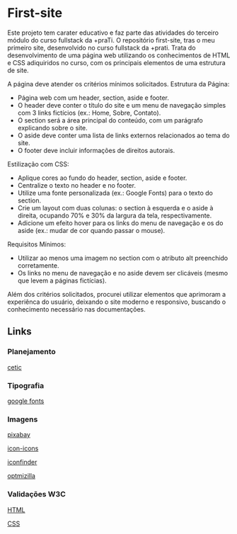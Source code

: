 # First-site
Este projeto tem carater educativo e faz parte das atividades do terceiro módulo do curso fullstack da +praTi.
O repositório first-site, tras o meu primeiro site, desenvolvido no curso fullstack da +prati.
Trata do desenvolvimento de uma página web utilizando os conhecimentos de HTML e CSS adiquiridos no curso, com os principais 
elementos de uma estrutura de site.

A página deve atender os critérios mínimos solicitados.
Estrutura da Página:
- Página web com um header, section, aside e footer.
- O header deve conter o título do site e um menu de navegação simples com 3 links fictícios 
(ex.: Home, Sobre, Contato).
- O section será a área principal do conteúdo, com um parágrafo explicando sobre o site.
- O aside deve conter uma lista de links externos relacionados ao tema do site.
- O footer deve incluir informações de direitos autorais.

Estilização com CSS:
- Aplique cores ao fundo do header, section, aside e footer.
- Centralize o texto no header e no footer.
- Utilize uma fonte personalizada (ex.: Google Fonts) para o texto do section.
- Crie um layout com duas colunas: o section à esquerda e o aside à direita, 
ocupando 70% e 30% da largura da tela, respectivamente.
- Adicione um efeito hover para os links do menu de navegação e os do aside 
(ex.: mudar de cor quando passar o mouse).

Requisitos Mínimos:
- Utilizar ao menos uma imagem no section com o atributo alt preenchido corretamente.
- Os links no menu de navegação e no aside devem ser clicáveis (mesmo que levem a 
páginas fictícias).

Além dos critérios solicitados, procurei utilizar elementos que aprimoram a experiênca do usuário, deixando o site moderno e responsivo, buscando o conhecimento necessário nas documentações.

## Links
### Planejamento
[cetic](https://www.cetic.br/)
### Tipografia
[google fonts](https://fonts.google.com/)
### Imagens
[pixabay](https://pixabay.com/pt/)

[icon-icons](https://icon-icons.com/pt)

[iconfinder](https://www.iconfinder.com/)

[optmizilla](https://imagecompressor.com/pt/)
### Validações W3C
[HTML](https://validator.w3.org/nu/#file.html)

[CSS](https://jigsaw.w3.org/css-validator/)